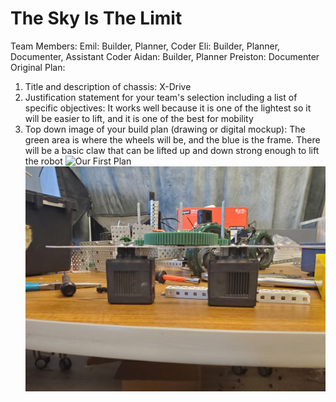 # The Sky Is The Limit
Team Members:
Emil: Builder, Planner, Coder
Eli: Builder, Planner, Documenter, Assistant Coder
Aidan: Builder, Planner
Preiston: Documenter
Original Plan:

1. Title and description of chassis: X-Drive
2. Justification statement for your team's selection including a list of specific objectives: It works well because it is one of the lightest so it will be easier to lift, and it is one of the best for mobility
3. Top down image of your build plan (drawing or digital mockup): The green area is where the wheels will be, and the blue is the frame. There will be a basic claw that can be lifted up and down strong enough to lift the robot
![Our First Plan](https://github.com/Emil-Gruenwald/Robotics23-24/blob/main/images/Plan01.jpg?raw=true)
![description](https://github.com/Emil-Gruenwald/The_Sky_Is_The_Limit/blob/main/20231004_125755.jpg?raw=true)
